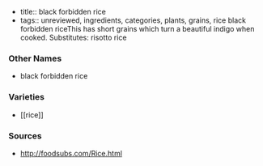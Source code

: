 - title:: black forbidden rice
- tags:: unreviewed, ingredients, categories, plants, grains, rice
black forbidden riceThis has short grains which turn a beautiful indigo when cooked. Substitutes: risotto rice

### Other Names

* black forbidden rice

### Varieties

* [[rice]]

### Sources
* http://foodsubs.com/Rice.html
